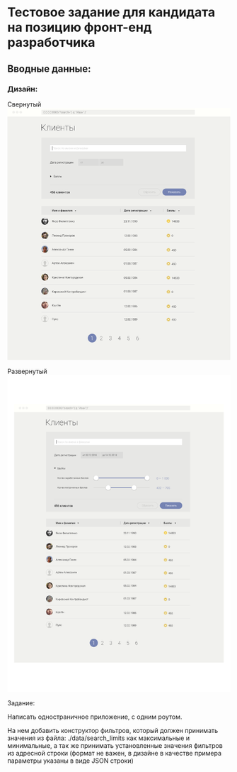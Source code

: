 # Тестовое задание для кандидата на позицию фронт-енд разработчика

## Вводные данные:

### Дизайн: 

Свернутый
![свернутый](./data/test_design_collapsed.png)

Развернутый
![Развернутый](./data/test_design_expanded.png)

Задание:

Написать одностраничное приложение, с одним роутом.

На нем добавить конструктор фильтров, который должен принимать значения 
из файла: ./data/search_limits как максимальные и минимальные, а так же принимать 
установленные значения фильтров из адресной строки 
(формат не важен, в дизайне в качестве примера параметры указаны в виде JSON строки)

